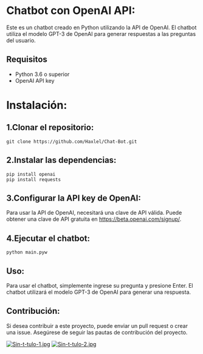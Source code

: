 # Chatbot con OpenAI API:

Este es un chatbot creado en Python utilizando la API de OpenAI. El chatbot utiliza el modelo GPT-3 de OpenAI para generar respuestas a las preguntas del usuario.

## Requisitos
- Python 3.6 o superior
- OpenAI API key

# Instalación:

## 1.Clonar el repositorio: 

    git clone https://github.com/Haxlel/Chat-Bot.git


## 2.Instalar las dependencias:

    pip install openai
    pip install requests


## 3.Configurar la API key de OpenAI:

Para usar la API de OpenAI, necesitará una clave de API válida. Puede obtener una clave de API gratuita en https://beta.openai.com/signup/.


## 4.Ejecutar el chatbot:

    python main.pyw


## Uso:

Para usar el chatbot, simplemente ingrese su pregunta y presione Enter. El chatbot utilizará el modelo GPT-3 de OpenAI para generar una respuesta.


## Contribución:

Si desea contribuir a este proyecto, puede enviar un pull request o crear una issue. Asegúrese de seguir las pautas de contribución del proyecto.

[![Sin-t-tulo-1.jpg](https://i.postimg.cc/N0LB8jJC/Sin-t-tulo-1.jpg)](https://postimg.cc/qtfP44d2)
[![Sin-t-tulo-2.jpg](https://i.postimg.cc/WpwC3PSd/Sin-t-tulo-2.jpg)](https://postimg.cc/9zzJ8K62)
